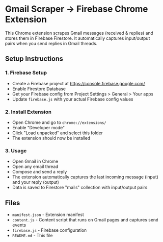 # Gmail Scraper → Firebase Chrome Extension

This Chrome extension scrapes Gmail messages (received & replies) and stores them in Firebase Firestore. It automatically captures input/output pairs when you send replies in Gmail threads.

## Setup Instructions

### 1. Firebase Setup
- Create a Firebase project at https://console.firebase.google.com/
- Enable Firestore Database
- Get your Firebase config from Project Settings > General > Your apps
- Update `firebase.js` with your actual Firebase config values

### 2. Install Extension
- Open Chrome and go to `chrome://extensions/`
- Enable "Developer mode"
- Click "Load unpacked" and select this folder
- The extension should now be installed

### 3. Usage
- Open Gmail in Chrome
- Open any email thread
- Compose and send a reply
- The extension automatically captures the last incoming message (input) and your reply (output)
- Data is saved to Firestore "mails" collection with input/output pairs

## Files
- `manifest.json` - Extension manifest
- `content.js` - Content script that runs on Gmail pages and captures send events
- `firebase.js` - Firebase configuration
- `README.md` - This file
